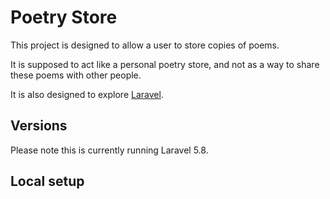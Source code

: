 # Poetry Store

This project is designed to allow a user to store copies of poems.

It is supposed to act like a personal poetry store, and not as a way to share these poems with other people.

It is also designed to explore [Laravel](/readme-laravel.md).

## Versions
Please note this is currently running Laravel 5.8.

## Local setup
